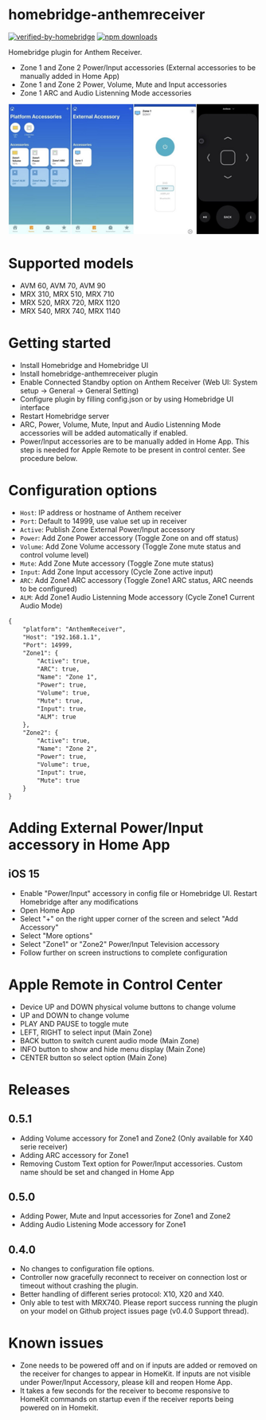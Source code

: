 # homebridge-anthemreceiver
[![verified-by-homebridge](https://badgen.net/badge/homebridge/verified/purple)](https://github.com/homebridge/homebridge/wiki/Verified-Plugins)
[![npm downloads](https://badgen.net/npm/dt/homebridge-anthemreceiver)](https://www.npmjs.com/package/homebridge-anthemreceiver)

Homebridge plugin for Anthem Receiver.
- Zone 1 and Zone 2 Power/Input accessories (External accessories to be manually added in Home App)
- Zone 1 and Zone 2 Power, Volume, Mute and Input accessories
- Zone 1 ARC and Audio Listenning Mode accessories

![Screenshot](0.5.1.jpg)

# Supported models
- AVM 60,  AVM 70,  AVM 90 
- MRX 310, MRX 510, MRX 710 
- MRX 520, MRX 720, MRX 1120 
- MRX 540, MRX 740, MRX 1140

# Getting started
- Install Homebridge and Homebridge UI
- Install homebridge-anthemreceiver plugin
- Enable Connected Standby option on Anthem Receiver (Web UI: System setup -> General -> General Setting)
- Configure plugin by filling config.json or by using Homebridge UI interface
- Restart Homebridge server
- ARC, Power, Volume, Mute, Input and Audio Listenning Mode accessories will be added automatically if enabled. 
- Power/Input accessories are to be manually added in Home App. This step is needed for Apple Remote to be present in control center. See procedure below.

# Configuration options
* `Host`: IP address or hostname of Anthem receiver
* `Port`: Default to 14999, use value set up in receiver
* `Active`: Publish Zone External Power/Input accessory 
* `Power`: Add Zone Power accessory (Toggle Zone on and off status)
* `Volume`: Add Zone Volume accessory (Toggle Zone mute status and control volume level)
* `Mute`: Add Zone Mute accessory (Toggle Zone mute status)
* `Input`: Add Zone Input accessory (Cycle Zone active input)
* `ARC`: Add Zone1 ARC accessory (Toggle Zone1 ARC status, ARC neends to be configured)
* `ALM`: Add Zone1 Audio Listenning Mode accessory (Cycle Zone1 Current Audio Mode)


```
{
    "platform": "AnthemReceiver",
    "Host": "192.168.1.1",
    "Port": 14999,
    "Zone1": {
        "Active": true,
        "ARC": true,
        "Name": "Zone 1",
        "Power": true,
        "Volume": true,
        "Mute": true,
        "Input": true,
        "ALM": true
    },
    "Zone2": {
        "Active": true,
        "Name": "Zone 2",
        "Power": true,
        "Volume": true,
        "Input": true,
        "Mute": true
    }
}
```

# Adding External Power/Input accessory in Home App
## iOS 15
- Enable "Power/Input" accessory in config file or Homebridge UI. Restart Homebridge after any modifications
- Open Home App
- Select "+" on the right upper corner of the screen and select "Add Accessory"
- Select "More options"
- Select "Zone1" or "Zone2" Power/Input Television accessory
- Follow further on screen instructions to complete configuration

# Apple Remote in Control Center
* Device UP and DOWN physical volume buttons to change volume
* UP and DOWN to change volume
* PLAY AND PAUSE to toggle mute
* LEFT, RIGHT to select input (Main Zone)
* BACK button to switch curent audio mode (Main Zone)
* INFO button to show and hide menu display (Main Zone)
* CENTER button so select option (Main Zone)

# Releases
## 0.5.1
- Adding Volume accessory for Zone1 and Zone2 (Only available for X40 serie receiver)
- Adding ARC accessory for Zone1
- Removing Custom Text option for Power/Input accessories. Custom name should be set and changed in Home App

## 0.5.0
- Adding Power, Mute and Input accessories for Zone1 and Zone2
- Adding Audio Listening Mode accessory for Zone1

## 0.4.0
* No changes to configuration file options.
* Controller now gracefully reconnect to receiver on connection lost or timeout without crashing the plugin.
* Better handling of different series protocol: X10, X20 and X40.
* Only able to test with MRX740. Please report success running the plugin on your model on Github project issues page (v0.4.0 Support thread).  

# Known issues
- Zone needs to be powered off and on if inputs are added or removed on the receiver for changes to appear in HomeKit. If inputs are not visible under Power/Input Accessory, please kill and reopen Home App. 
- It takes a few seconds for the receiver to become responsive to HomeKit commands on startup even if the receiver reports being powered on in Homekit.